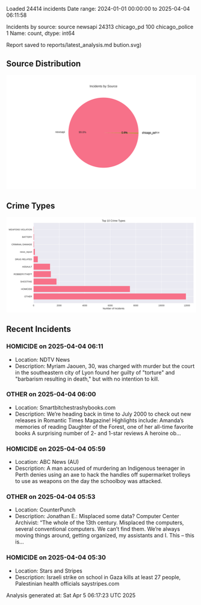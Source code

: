 
Loaded 24414 incidents
Date range: 2024-01-01 00:00:00 to 2025-04-04 06:11:58

Incidents by source:
source
newsapi           24313
chicago_pd          100
chicago_police        1
Name: count, dtype: int64

Report saved to reports/latest_analysis.md
bution.svg)

## Source Distribution
![Source Distribution](images/source_distribution.svg)

## Crime Types
![Crime Types](images/crime_types.svg)

## Recent Incidents

### HOMICIDE on 2025-04-04 06:11
- Location: NDTV News
- Description: Myriam Jaouen, 30, was charged with murder but the court in the southeastern city of Lyon found her guilty of &quot;torture&quot; and &quot;barbarism resulting in death,&quot; but with no intention to kill.


### OTHER on 2025-04-04 06:00
- Location: Smartbitchestrashybooks.com
- Description: We’re heading back in time to July 2000 to check out new releases in Romantic Times Magazine! Highlights include: Amanda’s memories of reading Daughter of the Forest, one of her all-time favorite books A surprising number of 2- and 1-star reviews A heroine ob…


### HOMICIDE on 2025-04-04 05:59
- Location: ABC News (AU)
- Description: A man accused of murdering an Indigenous teenager in Perth denies using an axe to hack the handles off supermarket trolleys to use as weapons on the day the schoolboy was attacked.


### OTHER on 2025-04-04 05:53
- Location: CounterPunch
- Description: Jonathan E.: Misplaced some data? Computer Center Archivist: “The whole of the 13th century. Misplaced the computers, several conventional computers. We can’t find them. We’re always moving things around, getting organized, my assistants and I. This – this is…


### HOMICIDE on 2025-04-04 05:30
- Location: Stars and Stripes
- Description: Israeli strike on school in Gaza kills at least 27 people, Palestinian health officials saystripes.com

Analysis generated at: Sat Apr  5 06:17:23 UTC 2025
